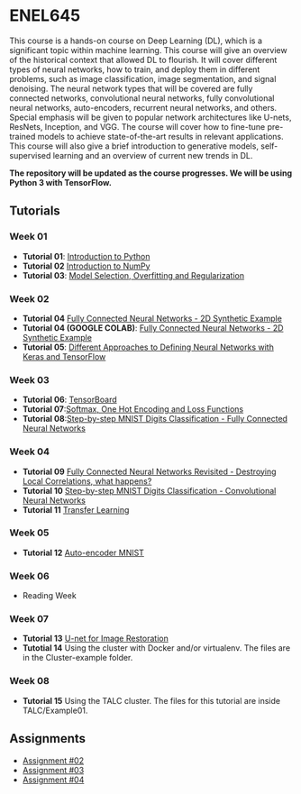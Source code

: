 # ENEL645 

This course is a hands-on course on Deep Learning (DL), which is a significant topic within machine learning.   This course will give an overview of the historical context that allowed DL to flourish. It will cover different types of neural networks, how to train, and deploy them in different problems, such as image classification, image segmentation, and signal denoising. The neural network types that will be covered are fully connected networks, convolutional neural networks, fully convolutional neural networks, auto-encoders, recurrent neural networks, and others. Special emphasis will be given to popular network architectures like U-nets, ResNets, Inception, and VGG. The course will cover how to fine-tune pre-trained models to achieve state-of-the-art results in relevant applications. This course will also give a brief introduction to generative models, self-supervised learning and an overview of current new trends in DL.

**The repository will be updated as the course progresses. We will be using Python 3 with TensorFlow.**

## Tutorials

### Week 01  
- **Tutorial 01**: [Introduction to Python](JNotebooks/tutorial01-python.ipynb)
- **Tutorial 02** [Introduction to NumPy](JNotebooks/tutorial02-numpy.ipynb)
- **Tutorial 03**: [Model Selection, Overfitting and Regularization](JNotebooks/tutorial03-overfitting_regularization.ipynb)

### Week 02  
- **Tutorial 04** [Fully Connected Neural Networks - 2D Synthetic Example ](JNotebooks/tutorial04_fully_connected_neural_network_2D_synthetic_example.ipynb)
- **Tutorial 04 (GOOGLE COLAB)**: [Fully Connected Neural Networks - 2D Synthetic Example ](JNotebooks/tutorial04_fully_connected_neural_network_2D_synthetic_example_colab.ipynb)
- **Tutorial 05**: [Different Approaches to Defining Neural Networks with Keras and TensorFlow](JNotebooks/tutorial05_different_approaches_to_define_neural_networks_keras.ipynb)

### Week 03  
- **Tutorial 06**: [TensorBoard](JNotebooks/tutorial06_tensorboard.ipynb)
- **Tutorial 07**:[Softmax, One Hot Encoding and Loss Functions](JNotebooks/tutorial07_softmax_one_hot_encoding_loss_functions.ipynb)
- **Tutorial 08**:[Step-by-step MNIST Digits Classification - Fully Connected Neural Networks](JNotebooks/tutorial08_step_by_step_MNIST_digits_classification.ipynb)

### Week 04
- **Tutorial 09** [Fully Connected Neural Networks Revisited - Destroying Local Correlations, what happens?](JNotebooks/tutorial09_fully_connected_neural_networks_revisited.ipynb)
- **Tutorial 10** [Step-by-step MNIST Digits Classification - Convolutional Neural Networks](JNotebooks/tutorial10_step_by_step_MNIST_digits_classification_cnn.ipynb)
- **Tutorial 11** [Transfer Learning](JNotebooks/tutorial11_transfer_learning_imagenet.ipynb)

### Week 05
- **Tutorial 12** [Auto-encoder MNIST](JNotebooks/tutorial12_auto_encoder_mnist.ipynb)


### Week 06
- Reading Week

### Week 07
- **Tutorial 13** [U-net for Image Restoration](JNotebooks/tutorial13_unet_jpeg_restoration.ipynb)
- **Tutotial 14** Using the cluster with Docker and/or virtualenv. The files are in the Cluster-example folder.

### Week 08
- **Tutorial 15** Using the TALC cluster. The files for this tutorial are inside TALC/Example01.

## Assignments

- [Assignment #02](Assignments/assignment02.ipynb)
- [Assignment #03](Assignments/assignment03.ipynb)
- [Assignment #04](Assignments/assignment04.ipynb)
